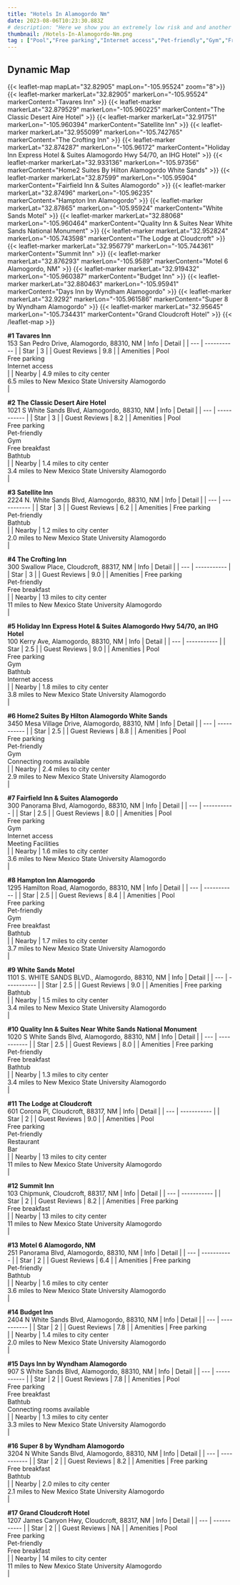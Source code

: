 ```yaml
---
title: "Hotels In Alamogordo Nm"
date: 2023-08-06T10:23:30.883Z
# description: "Here we show you an extremely low risk and and another medium risk approach to earn passive income "
thumbnail: /Hotels-In-Alamogordo-Nm.png
tag : ["Pool","Free parking","Internet access","Pet-friendly","Gym","Free breakfast","Bathtub","Connecting rooms available","Meeting Facilities","Restaurant","Bar"]
---
```


## Dynamic Map
{{< leaflet-map  mapLat="32.82905" mapLon="-105.95524" zoom="8">}}
    {{< leaflet-marker markerLat="32.82905" markerLon="-105.95524" markerContent="Tavares Inn" >}}
    {{< leaflet-marker markerLat="32.879529" markerLon="-105.960225" markerContent="The Classic Desert Aire Hotel" >}}
    {{< leaflet-marker markerLat="32.91751" markerLon="-105.960394" markerContent="Satellite Inn" >}}
    {{< leaflet-marker markerLat="32.955099" markerLon="-105.742765" markerContent="The Crofting Inn" >}}
    {{< leaflet-marker markerLat="32.874287" markerLon="-105.96172" markerContent="Holiday Inn Express Hotel & Suites Alamogordo Hwy 54/70, an IHG Hotel" >}}
    {{< leaflet-marker markerLat="32.933136" markerLon="-105.97356" markerContent="Home2 Suites By Hilton Alamogordo White Sands" >}}
    {{< leaflet-marker markerLat="32.87599" markerLon="-105.95904" markerContent="Fairfield Inn & Suites Alamogordo" >}}
    {{< leaflet-marker markerLat="32.87496" markerLon="-105.96235" markerContent="Hampton Inn Alamogordo" >}}
    {{< leaflet-marker markerLat="32.87865" markerLon="-105.95924" markerContent="White Sands Motel" >}}
    {{< leaflet-marker markerLat="32.88068" markerLon="-105.960464" markerContent="Quality Inn & Suites Near White Sands National Monument" >}}
    {{< leaflet-marker markerLat="32.952824" markerLon="-105.743598" markerContent="The Lodge at Cloudcroft" >}}
    {{< leaflet-marker markerLat="32.956779" markerLon="-105.744361" markerContent="Summit Inn" >}}
    {{< leaflet-marker markerLat="32.876293" markerLon="-105.9589" markerContent="Motel 6 Alamogordo, NM" >}}
    {{< leaflet-marker markerLat="32.919432" markerLon="-105.960387" markerContent="Budget Inn" >}}
    {{< leaflet-marker markerLat="32.880463" markerLon="-105.95941" markerContent="Days Inn by Wyndham Alamogordo" >}}
    {{< leaflet-marker markerLat="32.9292" markerLon="-105.961586" markerContent="Super 8 by Wyndham Alamogordo" >}}
    {{< leaflet-marker markerLat="32.95645" markerLon="-105.734431" markerContent="Grand Cloudcroft Hotel" >}}
{{< /leaflet-map >}}


**#1 Tavares Inn**<br>153 San Pedro Drive, Alamogordo, 88310, NM
| Info | Detail |
| --- | ----------- |
| Star | 3 |
| Guest Reviews | 9.8 |
| Amenities | Pool<br>Free parking<br>Internet access<br> |
| Nearby | 4.9 miles to city center<br>6.5 miles to New Mexico State University Alamogordo<br> |

**#2 The Classic Desert Aire Hotel**<br>1021 S White Sands Blvd, Alamogordo, 88310, NM
| Info | Detail |
| --- | ----------- |
| Star | 3 |
| Guest Reviews | 8.2 |
| Amenities | Pool<br>Free parking<br>Pet-friendly<br>Gym<br>Free breakfast<br>Bathtub<br> |
| Nearby | 1.4 miles to city center<br>3.4 miles to New Mexico State University Alamogordo<br> |

**#3 Satellite Inn**<br>2224 N. White Sands Blvd, Alamogordo, 88310, NM
| Info | Detail |
| --- | ----------- |
| Star | 3 |
| Guest Reviews | 6.2 |
| Amenities | Free parking<br>Pet-friendly<br>Bathtub<br> |
| Nearby | 1.2 miles to city center<br>2.0 miles to New Mexico State University Alamogordo<br> |

**#4 The Crofting Inn**<br>300 Swallow Place, Cloudcroft, 88317, NM
| Info | Detail |
| --- | ----------- |
| Star | 3 |
| Guest Reviews | 9.0 |
| Amenities | Free parking<br>Pet-friendly<br>Free breakfast<br> |
| Nearby | 13 miles to city center<br>11 miles to New Mexico State University Alamogordo<br> |

**#5 Holiday Inn Express Hotel & Suites Alamogordo Hwy 54/70, an IHG Hotel**<br>100 Kerry Ave, Alamogordo, 88310, NM
| Info | Detail |
| --- | ----------- |
| Star | 2.5 |
| Guest Reviews | 9.0 |
| Amenities | Pool<br>Free parking<br>Gym<br>Bathtub<br>Internet access<br> |
| Nearby | 1.8 miles to city center<br>3.8 miles to New Mexico State University Alamogordo<br> |

**#6 Home2 Suites By Hilton Alamogordo White Sands**<br>3450 Mesa Village Drive, Alamogordo, 88310, NM
| Info | Detail |
| --- | ----------- |
| Star | 2.5 |
| Guest Reviews | 8.8 |
| Amenities | Pool<br>Free parking<br>Pet-friendly<br>Gym<br>Connecting rooms available<br> |
| Nearby | 2.4 miles to city center<br>2.9 miles to New Mexico State University Alamogordo<br> |

**#7 Fairfield Inn & Suites Alamogordo**<br>300 Panorama Blvd, Alamogordo, 88310, NM
| Info | Detail |
| --- | ----------- |
| Star | 2.5 |
| Guest Reviews | 8.0 |
| Amenities | Pool<br>Free parking<br>Gym<br>Internet access<br>Meeting Facilities<br> |
| Nearby | 1.6 miles to city center<br>3.6 miles to New Mexico State University Alamogordo<br> |

**#8 Hampton Inn Alamogordo**<br>1295 Hamilton Road, Alamogordo, 88310, NM
| Info | Detail |
| --- | ----------- |
| Star | 2.5 |
| Guest Reviews | 8.4 |
| Amenities | Pool<br>Free parking<br>Pet-friendly<br>Gym<br>Free breakfast<br>Bathtub<br> |
| Nearby | 1.7 miles to city center<br>3.7 miles to New Mexico State University Alamogordo<br> |

**#9 White Sands Motel**<br>1101 S. WHITE SANDS BLVD., Alamogordo, 88310, NM
| Info | Detail |
| --- | ----------- |
| Star | 2.5 |
| Guest Reviews | 9.0 |
| Amenities | Free parking<br>Bathtub<br> |
| Nearby | 1.5 miles to city center<br>3.4 miles to New Mexico State University Alamogordo<br> |

**#10 Quality Inn & Suites Near White Sands National Monument**<br>1020 S White Sands Blvd, Alamogordo, 88310, NM
| Info | Detail |
| --- | ----------- |
| Star | 2.5 |
| Guest Reviews | 8.0 |
| Amenities | Free parking<br>Pet-friendly<br>Free breakfast<br>Bathtub<br> |
| Nearby | 1.3 miles to city center<br>3.4 miles to New Mexico State University Alamogordo<br> |

**#11 The Lodge at Cloudcroft**<br>601 Corona Pl, Cloudcroft, 88317, NM
| Info | Detail |
| --- | ----------- |
| Star | 2 |
| Guest Reviews | 9.0 |
| Amenities | Pool<br>Free parking<br>Pet-friendly<br>Restaurant<br>Bar<br> |
| Nearby | 13 miles to city center<br>11 miles to New Mexico State University Alamogordo<br> |

**#12 Summit Inn**<br>103 Chipmunk, Cloudcroft, 88317, NM
| Info | Detail |
| --- | ----------- |
| Star | 2 |
| Guest Reviews | 8.2 |
| Amenities | Free parking<br>Free breakfast<br> |
| Nearby | 13 miles to city center<br>11 miles to New Mexico State University Alamogordo<br> |

**#13 Motel 6 Alamogordo, NM**<br>251 Panorama Blvd, Alamogordo, 88310, NM
| Info | Detail |
| --- | ----------- |
| Star | 2 |
| Guest Reviews | 6.4 |
| Amenities | Free parking<br>Pet-friendly<br>Bathtub<br> |
| Nearby | 1.6 miles to city center<br>3.6 miles to New Mexico State University Alamogordo<br> |

**#14 Budget Inn**<br>2404 N White Sands Blvd, Alamogordo, 88310, NM
| Info | Detail |
| --- | ----------- |
| Star | 2 |
| Guest Reviews | 7.8 |
| Amenities | Free parking<br> |
| Nearby | 1.4 miles to city center<br>2.0 miles to New Mexico State University Alamogordo<br> |

**#15 Days Inn by Wyndham Alamogordo**<br>907 S White Sands Blvd, Alamogordo, 88310, NM
| Info | Detail |
| --- | ----------- |
| Star | 2 |
| Guest Reviews | 7.8 |
| Amenities | Pool<br>Free parking<br>Free breakfast<br>Bathtub<br>Connecting rooms available<br> |
| Nearby | 1.3 miles to city center<br>3.3 miles to New Mexico State University Alamogordo<br> |

**#16 Super 8 by Wyndham Alamogordo**<br>3204 N White Sands Blvd, Alamogordo, 88310, NM
| Info | Detail |
| --- | ----------- |
| Star | 2 |
| Guest Reviews | 8.2 |
| Amenities | Free parking<br>Free breakfast<br>Bathtub<br> |
| Nearby | 2.0 miles to city center<br>2.1 miles to New Mexico State University Alamogordo<br> |

**#17 Grand Cloudcroft Hotel**<br>1207 James Canyon Hwy, Cloudcroft, 88317, NM
| Info | Detail |
| --- | ----------- |
| Star | 2 |
| Guest Reviews | NA |
| Amenities | Pool<br>Free parking<br>Pet-friendly<br>Free breakfast<br> |
| Nearby | 14 miles to city center<br>11 miles to New Mexico State University Alamogordo<br> |

